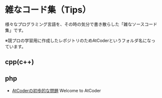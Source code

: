 # 雑なコード集（Tips）

様々なプログラミング言語を、その時の気分で書き散らした「雑なソースコード集」です。

※競プロの学習用に作成したレポジトリのためAtCoderというフォルダ名になっています。

## cpp(c++)

## php

 - [AtCoderの初歩的な問題](./php/a01_Welcome_to_AtCoder.php) Welcome to AtCoder
